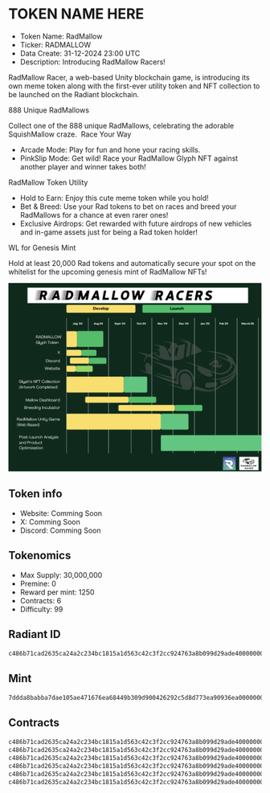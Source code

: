 # TOKEN NAME HERE

- Token Name: RadMallow
- Ticker: RADMALLOW
- Data Create: 31-12-2024 23:00 UTC
- Description: Introducing RadMallow Racers!

RadMallow Racer, a web-based Unity blockchain game, is introducing its own meme token along with the first-ever utility token and NFT collection to be launched on the Radiant blockchain.

888 Unique RadMallows

Collect one of the 888 unique RadMallows, celebrating the adorable SquishMallow craze. 
Race Your Way
* Arcade Mode: Play for fun and hone your racing skills.
* PinkSlip Mode: Get wild! Race your RadMallow Glyph NFT against another player and winner takes both!

RadMallow Token Utility

* Hold to Earn: Enjoy this cute meme token while you hold!
* Bet & Breed: Use your Rad tokens to bet on races and breed your RadMallows for a chance at even rarer ones!
* Exclusive Airdrops: Get rewarded with future airdrops of new vehicles and in-game assets just for being a Rad token holder!

WL for Genesis Mint

Hold at least 20,000 Rad tokens and automatically secure your spot on the whitelist for the upcoming genesis mint of RadMallow NFTs!


![alt text](https://github.com/radmallow/images-/blob/main/Roadmap.png?raw=true)




## Token info
- Website: Comming Soon
- X: Comming Soon
- Discord: Comming Soon

## Tokenomics
- Max Supply:  30,000,000
- Premine:   0
- Reward per mint:  1250
- Contracts:   6  
- Difficulty: 99

## Radiant ID
```
c486b71cad2635ca24a2c234bc1815a1d563c42c3f2cc924763a8b099d29ade400000007
```

## Mint
```
7ddda8babba7dae105ae471676ea68449b309d900426292c5d8d773ea90936ea00000007
```

## Contracts

```
c486b71cad2635ca24a2c234bc1815a1d563c42c3f2cc924763a8b099d29ade400000001
c486b71cad2635ca24a2c234bc1815a1d563c42c3f2cc924763a8b099d29ade400000002
c486b71cad2635ca24a2c234bc1815a1d563c42c3f2cc924763a8b099d29ade400000003
c486b71cad2635ca24a2c234bc1815a1d563c42c3f2cc924763a8b099d29ade400000004
c486b71cad2635ca24a2c234bc1815a1d563c42c3f2cc924763a8b099d29ade400000005
c486b71cad2635ca24a2c234bc1815a1d563c42c3f2cc924763a8b099d29ade400000006
```
